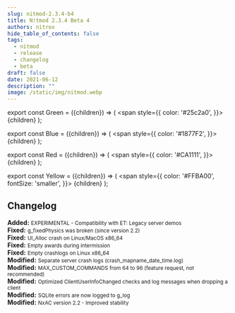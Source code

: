 ```yaml
---
slug: nitmod-2.3.4-b4
title: N!tmod 2.3.4 Beta 4
authors: nitrox
hide_table_of_contents: false
tags:
  - nitmod
  - release
  - changelog
  - beta
draft: false
date: 2021-06-12
description: ""
image: /static/img/nitmod.webp
---
```


export const Green = ({children}) => (
  <span
    style={{
      color: '#25c2a0',
    }}>
    {children}
  </span>
);

export const Blue = ({children}) => (
  <span
    style={{
      color: '#1877F2',
    }}>
    {children}
  </span>
);

export const Red = ({children}) => (
  <span
    style={{
      color: '#CA1111',
    }}>
    {children}
  </span>
);

export const Yellow = ({children}) => (
  <span
    style={{
      color: '#FFBA00',
      fontSize: 'smaller',
    }}>
    {children}
  </span>
);

## Changelog

**<Green>Added:</Green>** <small>EXPERIMENTAL - Compatibility with ET: Legacy server demos</small>  
**<Blue>Fixed:</Blue>** <small>g_fixedPhysics was broken (since version 2.2)</small>  
**<Blue>Fixed:</Blue>** <small>UI_Alloc crash on Linux/MacOS x86_64</small>  
**<Blue>Fixed:</Blue>** <small>Empty awards during intermission</small>  
**<Blue>Fixed:</Blue>** <small>Empty crashlogs on Linux x86_64</small>  
**<Yellow>Modified:</Yellow>** <small>Separate server crash logs (crash_mapname_date_time.log)</small>  
**<Yellow>Modified:</Yellow>** <small>MAX_CUSTOM_COMMANDS from 64 to 96 (feature request, not recommended)</small>  
**<Yellow>Modified:</Yellow>** <small>Optimized ClientUserInfoChanged checks and log messages when dropping a client</small>  
**<Yellow>Modified:</Yellow>** <small>SQLite errors are now logged to g_log</small>  
**<Yellow>Modified:</Yellow>** <small>NxAC version 2.2 - Improved stability</small>  

<!-- truncate -->
